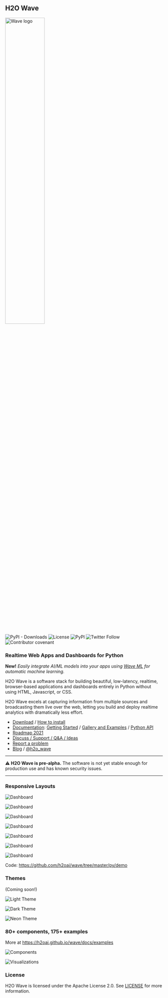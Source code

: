 ## H2O Wave

<img width='50%' src="assets/brand/wave-type-yellow.png" alt="Wave logo">

<p>
  <img alt="PyPI - Downloads" src="https://img.shields.io/pypi/dm/h2o-wave?color=FBE52B">
  <img alt="License" src="https://img.shields.io/github/license/h2oai/wave?color=yellow">
  <img alt="PyPI" src="https://img.shields.io/pypi/v/h2o-wave?label=current-version">
  <img alt="Twitter Follow" src="https://img.shields.io/twitter/follow/h2o_wave">
  <img alt="Contributor covenant" src="https://img.shields.io/badge/Contributor%20Covenant-2.0-4baaaa.svg">
</p>

### Realtime Web Apps and Dashboards for Python

**New!** *Easily integrate AI/ML models into your apps using [Wave ML](https://github.com/h2oai/wave-ml) for automatic machine learning.*

H2O Wave is a software stack for building beautiful, low-latency, realtime, browser-based applications and dashboards entirely in Python without using HTML, Javascript, or CSS.

H2O Wave excels at capturing information from multiple sources and broadcasting them live over the web, letting you build and deploy realtime analytics with dramatically less effort.

- [Download](https://github.com/h2oai/wave/releases) / [How to install](https://h2oai.github.io/wave/docs/installation/)
- [Documentation](https://h2oai.github.io/wave/): [Getting Started](https://h2oai.github.io/wave/docs/getting-started/) / [Gallery and Examples](https://h2oai.github.io/wave/docs/examples/) / [Python API](https://h2oai.github.io/wave/docs/api/index/)
- [Roadmap 2021](https://github.com/h2oai/wave/issues/693)
- [Discuss / Support / Q&A / Ideas](https://github.com/h2oai/wave/discussions)
- [Report a problem](https://github.com/h2oai/wave/issues/new/choose)
- [Blog](https://h2oai.github.io/wave/blog/) / [@h2o_wave](https://twitter.com/h2o_wave)

---

:warning: **H2O Wave is pre-alpha.** The software is not yet stable enough for production use and has known security issues.

---

### Responsive Layouts

![Dashboard](website/blog/assets/2021-01-17/dashboards.png)

![Dashboard](website/blog/assets/2021-01-17/dashboard_red.png)

![Dashboard](website/blog/assets/2021-01-17/dashboard_blue.png)

![Dashboard](website/blog/assets/2021-01-17/dashboard_orange.png)

![Dashboard](website/blog/assets/2021-01-17/dashboard_cyan.png)

![Dashboard](website/blog/assets/2021-01-17/dashboard_mint.png)

![Dashboard](website/blog/assets/2021-01-17/dashboard_purple.png)

Code: https://github.com/h2oai/wave/tree/master/py/demo

### Themes

(Coming soon!)

![Light Theme](assets/visuals/theme-light.png)

![Dark Theme](assets/visuals/theme-dark.png)

![Neon Theme](assets/visuals/theme-neon.png)

### 80+ components, 175+ examples

More at https://h2oai.github.io/wave/docs/examples

![Components](assets/visuals/components-1.png)

![Visualizations](assets/visuals/components-2.png)

### License

H2O Wave is licensed under the Apache License 2.0. See [LICENSE](LICENSE) for more information.